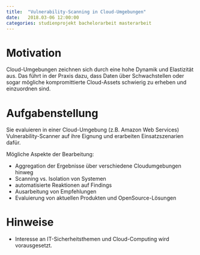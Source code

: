 ```yaml
---
title:	"Vulnerability-Scanning in Cloud-Umgebungen"
date:	2018.03-06 12:00:00
categories: studienprojekt bachelorarbeit masterarbeit
---
```


Motivation
==========
Cloud-Umgebungen zeichnen sich durch eine hohe Dynamik und Elastizität aus.
Das führt in der Praxis dazu, dass Daten über Schwachstellen oder sogar
mögliche kompromittierte Cloud-Assets schwierig zu erheben und einzuordnen sind.

Aufgabenstellung
================
Sie evaluieren in einer Cloud-Umgebung (z.B. Amazon Web Services)
Vulnerability-Scanner auf ihre Eignung und erarbeiten Einsatzszenarien dafür.

Mögliche Aspekte der Bearbeitung:
* Aggregation der Ergebnisse über verschiedene Cloudumgebungen hinweg
* Scanning vs. Isolation von Systemen
* automatisierte Reaktionen auf Findings
* Ausarbeitung von Empfehlungen
* Evaluierung von aktuellen Produkten und OpenSource-Lösungen

Hinweise
========
* Interesse an IT-Sicherheitsthemen und Cloud-Computing wird vorausgesetzt.

